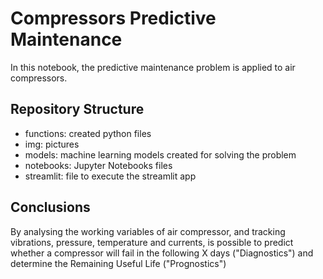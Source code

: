 # Compressors Predictive Maintenance

In this notebook, the predictive maintenance problem is applied to air compressors.

## Repository Structure

- functions: created python files
- img: pictures
- models: machine learning models created for solving the problem
- notebooks: Jupyter Notebooks files
- streamlit: file to execute the streamlit app


## Conclusions
By analysing the working variables of air compressor, and tracking vibrations, pressure, temperature and currents, is possible to predict whether a compressor will fail in the following X days ("Diagnostics") and determine the Remaining Useful Life ("Prognostics")
